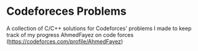 # Codeforeces Problems
A collection of C/C++ solutions for Codeforces' problems I made to keep track of my progress
AhmedFayez on code forces (https://codeforces.com/profile/AhmedFayez)
